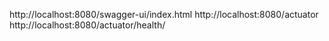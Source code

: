 

http://localhost:8080/swagger-ui/index.html
http://localhost:8080/actuator
http://localhost:8080/actuator/health/